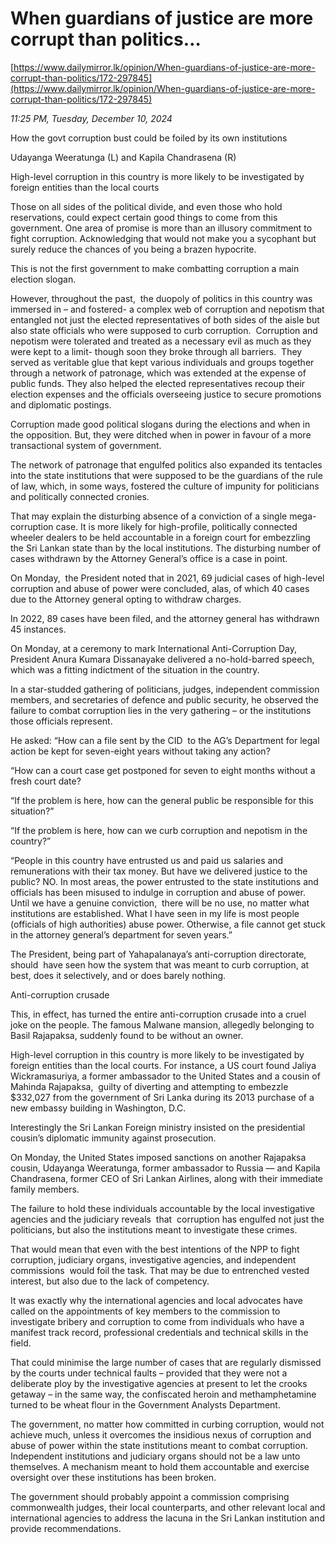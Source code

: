 # When guardians of  justice are more corrupt than politics…

[https://www.dailymirror.lk/opinion/When-guardians-of-justice-are-more-corrupt-than-politics/172-297845](https://www.dailymirror.lk/opinion/When-guardians-of-justice-are-more-corrupt-than-politics/172-297845)

*11:25 PM, Tuesday, December 10, 2024*

How the govt corruption bust could be foiled by its own institutions

Udayanga Weeratunga (L) and Kapila Chandrasena (R)

High-level corruption in this country is more likely to be investigated by foreign entities than the local courts

Those on all sides of the political divide, and even those who hold reservations, could expect certain good things to come from this government. One area of promise is more than an illusory commitment to fight corruption. Acknowledging that would not make you a sycophant but surely reduce the chances of you being a brazen hypocrite.

This is not the first government to make combatting corruption a main election slogan.

However, throughout the past,  the duopoly of politics in this country was immersed in – and fostered- a complex web of corruption and nepotism that entangled not just the elected representatives of both sides of the aisle but also state officials who were supposed to curb corruption.  Corruption and nepotism were tolerated and treated as a necessary evil as much as they were kept to a limit- though soon they broke through all barriers.  They served as veritable glue that kept various individuals and groups together through a network of patronage, which was extended at the expense of public funds. They also helped the elected representatives recoup their election expenses and the officials overseeing justice to secure promotions and diplomatic postings.

Corruption made good political slogans during the elections and when in the opposition. But, they were ditched when in power in favour of a more transactional system of government.

The network of patronage that engulfed politics also expanded its tentacles into the state institutions that were supposed to be the guardians of the rule of law, which, in some ways, fostered the culture of impunity for politicians and politically connected cronies.

That may explain the disturbing absence of a conviction of a single mega-corruption case. It is more likely for high-profile, politically connected wheeler dealers to be held accountable in a foreign court for embezzling the Sri Lankan state than by the local institutions. The disturbing number of cases withdrawn by the Attorney General’s office is a case in point.

On Monday,  the President noted that in 2021, 69 judicial cases of high-level corruption and abuse of power were concluded, alas, of which 40 cases due to the Attorney general opting to withdraw charges.

In 2022, 89 cases have been filed, and the attorney general has withdrawn 45 instances.

On Monday, at a ceremony to mark International Anti-Corruption Day, President Anura Kumara Dissanayake delivered a no-hold-barred speech, which was a fitting indictment of the situation in the country.

In a star-studded gathering of politicians, judges, independent commission members, and secretaries of defence and public security, he observed the failure to combat corruption lies in the very gathering – or the institutions those officials represent.

He asked: “How can a file sent by the CID  to the AG’s Department for legal action be kept for seven-eight years without taking any action?

“How can a court case get postponed for seven to eight months without a fresh court date?

“If the problem is here, how can the general public be responsible for this situation?”

“If the problem is here, how can we curb corruption and nepotism in the country?”

“People in this country have entrusted us and paid us salaries and remunerations with their tax money. But have we delivered justice to the public? NO. In most areas, the power entrusted to the state institutions and officials has been misused to indulge in corruption and abuse of power. Until we have a genuine conviction,  there will be no use, no matter what institutions are established. What I have seen in my life is most people (officials of high authorities) abuse power. Otherwise, a file cannot get stuck in the attorney general’s department for seven years.”

The President, being part of Yahapalanaya’s anti-corruption directorate, should  have seen how the system that was meant to curb corruption, at best, does it selectively, and or does barely nothing.

Anti-corruption crusade

This, in effect, has turned the entire anti-corruption crusade into a cruel joke on the people. The famous Malwane mansion, allegedly belonging to Basil Rajapaksa, suddenly found to be without an owner.

High-level corruption in this country is more likely to be investigated by foreign entities than the local courts. For instance, a US court found Jaliya Wickramasuriya, a former ambassador to the United States and a cousin of Mahinda Rajapaksa,  guilty of diverting and attempting to embezzle $332,027 from the government of Sri Lanka during its 2013 purchase of a new embassy building in Washington, D.C.

Interestingly the Sri Lankan Foreign ministry insisted on the presidential cousin’s diplomatic immunity against prosecution.

On Monday, the United States imposed sanctions on another Rajapaksa cousin, Udayanga Weeratunga, former ambassador to Russia — and Kapila Chandrasena, former CEO of Sri Lankan Airlines, along with their immediate family members.

The failure to hold these individuals accountable by the local investigative agencies and the judiciary reveals  that  corruption has engulfed not just the politicians, but also the institutions meant to investigate these crimes.

That would mean that even with the best intentions of the NPP to fight corruption, judiciary organs, investigative agencies, and independent commissions  would foil the task. That may be due to entrenched vested interest, but also due to the lack of competency.

It was exactly why the international agencies and local advocates have called on the appointments of key members to the commission to investigate bribery and corruption to come from individuals who have a manifest track record, professional credentials and technical skills in the field.

That could minimise the large number of cases that are regularly dismissed by the courts under technical faults – provided that they were not a deliberate ploy by the investigative agencies at present to let the crooks getaway – in the same way, the confiscated heroin and methamphetamine turned to be wheat flour in the Government Analysts Department.

The government, no matter how committed in curbing corruption, would not achieve much, unless it overcomes the insidious nexus of corruption and abuse of power within the state institutions meant to combat corruption. Independent institutions and judiciary organs should not be a law unto themselves. A mechanism meant to hold them accountable and exercise oversight over these institutions has been broken.

The government should probably appoint a commission comprising commonwealth judges, their local counterparts, and other relevant local and international agencies to address the lacuna in the Sri Lankan institution and provide recommendations.


